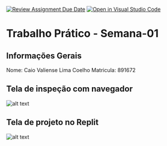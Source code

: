 [![Review Assignment Due Date](https://classroom.github.com/assets/deadline-readme-button-22041afd0340ce965d47ae6ef1cefeee28c7c493a6346c4f15d667ab976d596c.svg)](https://classroom.github.com/a/fWV9gbnp)
[![Open in Visual Studio Code](https://classroom.github.com/assets/open-in-vscode-2e0aaae1b6195c2367325f4f02e2d04e9abb55f0b24a779b69b11b9e10269abc.svg)](https://classroom.github.com/online_ide?assignment_repo_id=18193329&assignment_repo_type=AssignmentRepo)
# Trabalho Prático - Semana-01

## Informações Gerais
Nome: Caio Valiense Lima Coelho
Matricula: 891672

## Tela de inspeção com navegador
![alt text](Inspecao.png)

## Tela de projeto no Replit
![alt text](PrintReplit-1.png)
